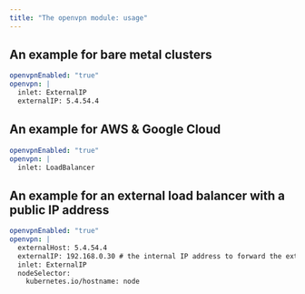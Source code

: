 ```yaml
---
title: "The openvpn module: usage"
---
```


## An example for bare metal clusters

```yaml
openvpnEnabled: "true"
openvpn: |
  inlet: ExternalIP
  externalIP: 5.4.54.4
```

## An example for AWS & Google Cloud

```yaml
openvpnEnabled: "true"
openvpn: |
  inlet: LoadBalancer
```

## An example for an external load balancer with a public IP address

```yaml
openvpnEnabled: "true"
openvpn: |
  externalHost: 5.4.54.4
  externalIP: 192.168.0.30 # the internal IP address to forward the external LB's traffic to
  inlet: ExternalIP
  nodeSelector:
    kubernetes.io/hostname: node
```
